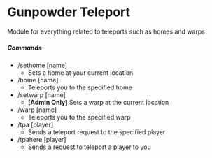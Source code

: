 # Gunpowder Teleport

Module for everything related to teleports such as homes and warps

##### Commands

- /sethome [name]
    - Sets a home at your current location
- /home [name]
    - Teleports you to the specified home
- /setwarp [name]
    - **[Admin Only]** Sets a warp at the current location
- /warp [name]
    - Teleports you to the specified warp
- /tpa [player]
    - Sends a teleport request to the specified player
- /tpahere [player]
    - Sends a request to teleport a player to you

